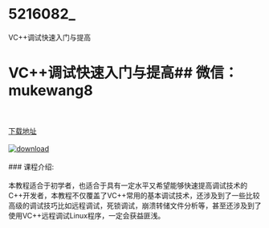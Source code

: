 # 5216082_
VC++调试快速入门与提高
# VC++调试快速入门与提高## 微信：mukewang8
<br/></br>[下载地址](http://www.36tz.cn/article/5216082 "下载地址")
<br/></br>[![download](http://36tz.cn/muke_img/2020_11_2-29-300x178.png "下载地址")](http://www.36tz.cn/article/5216082 "下载地址")
<br/></br>### 课程介绍:<br/></br>本教程适合于初学者，也适合于具有一定水平又希望能够快速提高调试技术的C++开发者，本教程不仅覆盖了VC++常用的基本调试技术，还涉及到了一些比较高级的调试技巧比如远程调试，死锁调试，崩溃转储文件分析等，甚至还涉及到了使用VC++远程调试Linux程序，一定会获益匪浅。


